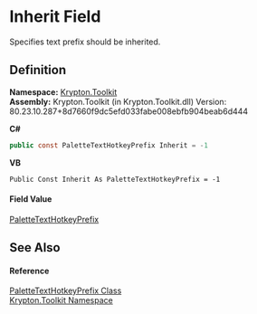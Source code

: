 # Inherit Field


Specifies text prefix should be inherited.



## Definition
**Namespace:** <a href="79d2eac2-21f4-54ff-7552-b20c33c30600.md">Krypton.Toolkit</a>  
**Assembly:** Krypton.Toolkit (in Krypton.Toolkit.dll) Version: 80.23.10.287+8d7660f9dc5efd033fabe008ebfb904beab6d444

**C#**
``` C#
public const PaletteTextHotkeyPrefix Inherit = -1
```
**VB**
``` VB
Public Const Inherit As PaletteTextHotkeyPrefix = -1
```



#### Field Value
<a href="38643f97-2fde-3681-eb99-4f95515f64d7.md">PaletteTextHotkeyPrefix</a>

## See Also


#### Reference
<a href="38643f97-2fde-3681-eb99-4f95515f64d7.md">PaletteTextHotkeyPrefix Class</a>  
<a href="79d2eac2-21f4-54ff-7552-b20c33c30600.md">Krypton.Toolkit Namespace</a>  
